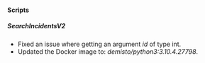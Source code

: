 
#### Scripts
##### SearchIncidentsV2
- Fixed an issue where getting an argument *id* of type int.
- Updated the Docker image to: *demisto/python3:3.10.4.27798*.
